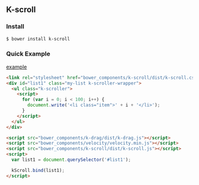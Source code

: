 ## K-scroll

### Install

```bash
$ bower install k-scroll
```

### Quick Example

<a href="http://kuroguo.github.io/k-scroll/example/" target="_blank">example</a>

```html
<link rel="stylesheet" href="bower_components/k-scroll/dist/k-scroll.css">
<div id="list1" class="my-list k-scroller-wrapper">
  <ul class="k-scroller">
    <script>
      for (var i = 0; i < 100; i++) {
        document.write('<li class="item">' + i + '</li>');
      }
    </script>
  </ul>
</div>

<script src="bower_components/k-drag/dist/k-drag.js"></script>
<script src="bower_components/velocity/velocity.min.js"></script>
<script src="bower_components/k-scroll/dist/k-scroll.js"></script>
<script>
  var list1 = document.querySelector('#list1');

  kScroll.bind(list1);
</script>
```